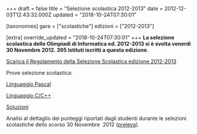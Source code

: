+++
draft = false
title = "Selezione scolastica 2012-2013"
date = 2012-12-03T12:43:32.000Z
updated = "2018-10-24T07:30:01"

[taxonomies]
gare = ["scolastiche"]
edizioni = ["2012-2013"]

[extra]
override_updated = "2018-10-24T07:30:01"
+++
**La selezione scolastica delle Olimpiadi di Informatica ed. 2012-2013 si è svolta venerdì 30 Novembre 2012. 395 Istituti iscritti a questa edizione.**
<!-- more -->


[Scarica il Regolamento della Selezione Scolastica edizione 2012-2013](<http://www.olimpiadi-informatica.it/files/OII-RegSelScolastica_30novembre2012(1).pdf>)

Prove selezione scolastica:

[Linguaggio Pascal](http://www.olimpiadi-informatica.it/files/Selez_scol__2012_PASCAL.pdf)

[Linguaggio C/C++](http://www.olimpiadi-informatica.it/files/Selez_scol__2012_C.pdf)

[Soluzioni](http://www.olimpiadi-informatica.it/files/Selez_scol%20_2012_SOLUZIONI.pdf)

Analisi al dettaglio dei punteggi riportati dagli studenti durante le selezioni scolastiche dello scorso 30 Novembre  2012 ([preleva](http://www.olimpiadi-informatica.it/files/Analisi%20risultati%202012.pdf)).
